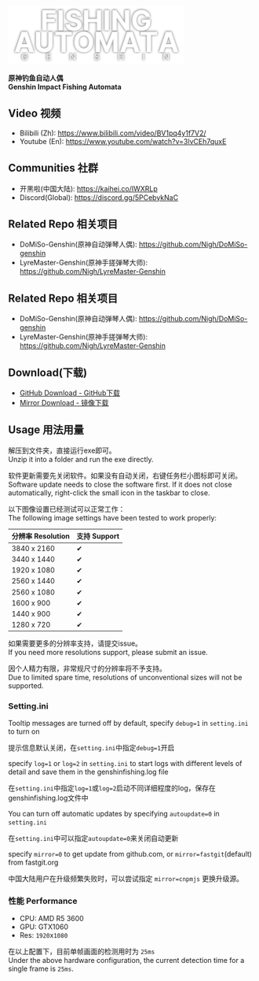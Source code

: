 ![](logo.png)

**原神钓鱼自动人偶**  
**Genshin Impact Fishing Automata**

## Video 视频
- Bilibili (Zh): https://www.bilibili.com/video/BV1pq4y1f7V2/
- Youtube (En): https://www.youtube.com/watch?v=3lvCEh7quxE

## Communities 社群
- 开黑啦(中国大陆): https://kaihei.co/IWXRLp
- Discord(Global): https://discord.gg/5PCebykNaC

## Related Repo 相关项目
- DoMiSo-Genshin(原神自动弹琴人偶): https://github.com/Nigh/DoMiSo-genshin
- LyreMaster-Genshin(原神手搓弹琴大师): https://github.com/Nigh/LyreMaster-Genshin

## Related Repo 相关项目
- DoMiSo-Genshin(原神自动弹琴人偶): https://github.com/Nigh/DoMiSo-genshin
- LyreMaster-Genshin(原神手搓弹琴大师): https://github.com/Nigh/LyreMaster-Genshin

## Download(下载)

- [GitHub Download - GitHub下载](https://github.com/Nigh/Genshin-fishing/releases/latest/download/GenshinFishing.zip)
- [Mirror Download - 镜像下载](https://ghproxy.com/https://github.com/Nigh/Genshin-fishing/releases/latest/download/GenshinFishing.zip)

## Usage 用法用量
解压到文件夹，直接运行exe即可。  
Unzip it into a folder and run the exe directly.

软件更新需要先关闭软件。如果没有自动关闭，右键任务栏小图标即可关闭。  
Software update needs to close the software first. If it does not close automatically, right-click the small icon in the taskbar to close.

以下图像设置已经测试可以正常工作：  
The following image settings have been tested to work properly:

| 分辨率 Resolution | 支持 Support |
| ----------------- | ------------ |
| 3840 x 2160       | ✔            |
| 3440 x 1440       | ✔            |
| 1920 x 1080       | ✔            |
| 2560 x 1440       | ✔            |
| 2560 x 1080       | ✔            |
| 1600 x 900        | ✔            |
| 1440 x 900        | ✔            |
| 1280 x 720        | ✔            |

如果需要更多的分辨率支持，请提交issue。  
If you need more resolutions support, please submit an issue.

因个人精力有限，非常规尺寸的分辨率将不予支持。  
Due to limited spare time, resolutions of unconventional sizes will not be supported. 

### Setting.ini

Tooltip messages are turned off by default, specify `debug=1` in `setting.ini` to turn on

提示信息默认关闭，在`setting.ini`中指定`debug=1`开启

specify `log=1` or `log=2` in `setting.ini` to start logs with different levels of detail and save them in the genshinfishing.log file

在`setting.ini`中指定`log=1`或`log=2`启动不同详细程度的log，保存在genshinfishing.log文件中

You can turn off automatic updates by specifying `autoupdate=0` in `setting.ini`

在`setting.ini`中可以指定`autoupdate=0`来关闭自动更新

specify `mirror=0` to get update from github.com, or `mirror=fastgit`(default) from fastgit.org

中国大陆用户在升级频繁失败时，可以尝试指定 `mirror=cnpmjs` 更换升级源。

### 性能 Performance

- CPU: AMD R5 3600
- GPU: GTX1060
- Res: `1920`x`1080`

在以上配置下，目前单帧画面的检测用时为 `25ms`  
Under the above hardware configuration, the current detection time for a single frame is `25ms`.
